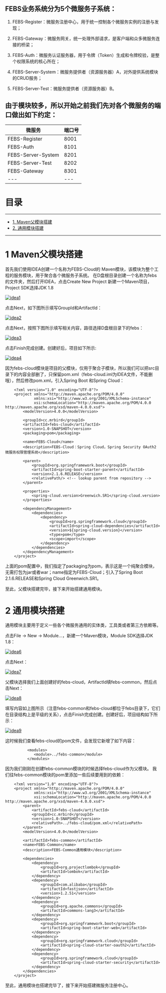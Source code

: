 
## FEBS业务系统分为5个微服务子系统：

1. FEBS-Register：微服务注册中心，用于统一控制各个微服务实例的注册与发现；

2. FEBS-Gateway：微服务网关，统一处理外部请求，是客户端和众多微服务连接的桥梁；

3. FEBS-Auth：微服务认证服务器，用于令牌（Token）生成和令牌校验，是整个权限系统的核心所在；

4. FEBS-Server-System：微服务提供者（资源服务器）A，对外提供系统模块的CRUD服务；

5. FEBS-Server-Test：微服务提供者（资源服务器）B。


## 由于模块较多，所以开始之前我们先对各个微服务的端口做出如下约定：

微服务|	端口号|
---|---|
FEBS-Register|	8001|
FEBS-Auth|	8101|
FEBS-Server-System|	8201|
FEBS-Server-Test|	8202|
FEBS-Gateway|	8301|
---|---|

# 目录
---

* [1. Maven父模块搭建](#1-Maven父模块搭建)
* [2. 通用模块搭建](#2-通用模块搭建)

---

# 1 Maven父模块搭建

首先我们使用IDEA创建一个名称为FEBS-Cloud的 Maven模块，该模块为整个工程的服务模块，用于聚合各个微服务子系统。 在D盘根目录创建一个名称为febs的文件夹，然后打开IDEA，点击Create New Project
新建一个Maven项目，Project SDK选择JDK 1.8

<a href="https://ibb.co/ZW1m5dX"><img src="https://i.ibb.co/m6F8kJT/idea1.png" alt="idea1" border="0"></a>

点击Next，如下图所示填写GroupId和ArtifactId：

<a href="https://ibb.co/bWfb5Tt"><img src="https://i.ibb.co/C1rPKgL/idea2.png" alt="idea2" border="0"></a>

点击Next，按照下图所示填写相关内容，路径选择D盘根目录下的febs：


<a href="https://ibb.co/v4qTnf2"><img src="https://i.ibb.co/RTbswtL/idea3.png" alt="idea3" border="0"></a>

点击Finish完成创建。创建好后，项目如下所示:

<a href="https://ibb.co/1vNB39C"><img src="https://i.ibb.co/Fx1c9BQ/idea4.png" alt="idea4" border="0"></a>

因为febs-cloud模块是项目的父模块，仅用于聚合子模块，所以我们可以把src目录下的内容全部删了，只保留pom.xml（febs-cloud.iml为IDEA文件，不能删哦），然后修改pom.xml，引入Spring Boot
和Spring Cloud：

        <?xml version="1.0" encoding="UTF-8"?>
        <project xmlns="http://maven.apache.org/POM/4.0.0"
                 xmlns:xsi="http://www.w3.org/2001/XMLSchema-instance"
                 xsi:schemaLocation="http://maven.apache.org/POM/4.0.0 http://maven.apache.org/xsd/maven-4.0.0.xsd">
            <modelVersion>4.0.0</modelVersion>

            <groupId>cc.mrbird</groupId>
            <artifactId>febs-cloud</artifactId>
            <version>1.0-SNAPSHOT</version>
            <packaging>pom</packaging>

            <name>FEBS-Cloud</name>
            <description>FEBS-Cloud：Spring Cloud，Spring Security OAuth2 微服务权限管理系统</description>

            <parent>
                <groupId>org.springframework.boot</groupId>
                <artifactId>spring-boot-starter-parent</artifactId>
                <version>2.1.6.RELEASE</version>
                <relativePath/> <!-- lookup parent from repository -->
            </parent>

            <properties>
                <spring-cloud.version>Greenwich.SR1</spring-cloud.version>
            </properties>

            <dependencyManagement>
                <dependencies>
                    <dependency>
                        <groupId>org.springframework.cloud</groupId>
                        <artifactId>spring-cloud-dependencies</artifactId>
                        <version>${spring-cloud.version}</version>
                        <type>pom</type>
                        <scope>import</scope>
                    </dependency>
                </dependencies>
            </dependencyManagement>
        </project>

上面的pom配置中，我们指定了packaging为pom，表示这是一个纯聚合模块，无需打包为jar或者war；name指定为FEBS-Cloud；引入了Spring Boot 2.1.6.RELEASE和Spring Cloud Greenwich.SR1。

至此，父模块搭建完毕，接下来开始搭建通用模块。



# 2 通用模块搭建

通用模块主要用于定义一些各个微服务通用的实体类，工具类或者第三方依赖等。

点击File -> New -> Module...，新建一个Maven模块，Module SDK选择JDK 1.8：


<a href="https://ibb.co/4mvVQS5"><img src="https://i.ibb.co/ngdLW15/idea6.png" alt="idea6" border="0"></a>

点击Next：

<a href="https://ibb.co/2ycywcF"><img src="https://i.ibb.co/80P0JPm/idea7.png" alt="idea7" border="0"></a>

父模块选择我们上面创建好的febs-cloud，ArtifactId填febs-common，然后点击Next：

<a href="https://ibb.co/pJYpyt2"><img src="https://i.ibb.co/MMFL6Yn/idea8.png" alt="idea8" border="0"></a>

填写内容如上图所示（注意febs-common和febs-cloud都位于febs目录下，它们在目录结构上是平级的关系），点击Finish完成创建。创建好后，项目结构如下所示：

<a href="https://ibb.co/XsPBvxf"><img src="https://i.ibb.co/wWqHxhZ/idea9.png" alt="idea9" border="0"></a>

这时候我们查看febs-cloud的pom文件，会发现它新增了如下内容：

              <modules>
                 <module>../febs-common</module>
              </modules>
              
因为我们刚刚在创建febs-common模块的时候选择febs-cloud作为父模块。  我们往febs-common模块的pom里添加一些后续要用到的依赖：              


        <?xml version="1.0" encoding="UTF-8"?>
        <project xmlns="http://maven.apache.org/POM/4.0.0"
                 xmlns:xsi="http://www.w3.org/2001/XMLSchema-instance"
                 xsi:schemaLocation="http://maven.apache.org/POM/4.0.0 http://maven.apache.org/xsd/maven-4.0.0.xsd">
            <parent>
                <artifactId>febs-cloud</artifactId>
                <groupId>cc.mrbird</groupId>
                <version>1.0-SNAPSHOT</version>
                <relativePath>../febs-cloud/pom.xml</relativePath>
            </parent>
            <modelVersion>4.0.0</modelVersion>

            <artifactId>febs-common</artifactId>
            <name>FEBS-Common</name>
            <description>FEBS-Common通用模块</description>

            <dependencies>
                <dependency>
                    <groupId>org.projectlombok</groupId>
                    <artifactId>lombok</artifactId>
                </dependency>
                <dependency>
                    <groupId>com.alibaba</groupId>
                    <artifactId>fastjson</artifactId>
                    <version>1.2.51</version>
                </dependency>
                <dependency>
                    <groupId>org.apache.commons</groupId>
                    <artifactId>commons-lang3</artifactId>
                </dependency>
                <dependency>
                    <groupId>org.springframework.boot</groupId>
                    <artifactId>spring-boot-starter-web</artifactId>
                </dependency>
                <dependency>
                    <groupId>org.springframework.cloud</groupId>
                    <artifactId>spring-cloud-starter-oauth2</artifactId>
                </dependency>
                <dependency>
                    <groupId>org.springframework.cloud</groupId>
                    <artifactId>spring-cloud-starter-security</artifactId>
                </dependency>
            </dependencies>
        </project>

至此，通用模块也搭建完毕了，接下来开始搭建微服务注册中心。
